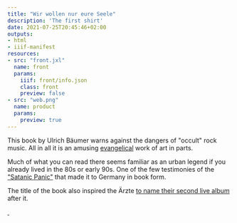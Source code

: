 ```yaml
---
title: "Wir wollen nur eure Seele"
description: 'The first shirt'
date: 2021-07-25T20:45:46+02:00
outputs:
- html
- iiif-manifest
resources:
- src: "front.jxl"
  name: front
  params:
    iiif: front/info.json
    class: front
    preview: false
- src: "web.png"
  name: product
  params:
    preview: true
---
```

This book by Ulrich Bäumer warns against the dangers of "occult" rock music. All in all it is an amusing [evangelical](https://en.wikipedia.org/wiki/Evangelicalism) work of art in parts.

Much of what you can read there seems familiar as an urban legend if you already lived in the 80s or early 90s. One of the few testimonies of the ["Satanic Panic"](https://en.wikipedia.org/wiki/Satanic_panic) that made it to Germany in book form.

The title of the book also inspired the Ärzte [to name their second live album](https://en.wikipedia.org/wiki/Wir_wollen_nur_deine_Seele) after it.


<a class="worldcat" href="https://worldcat.org/de/title/311367588">&nbsp;</a>
